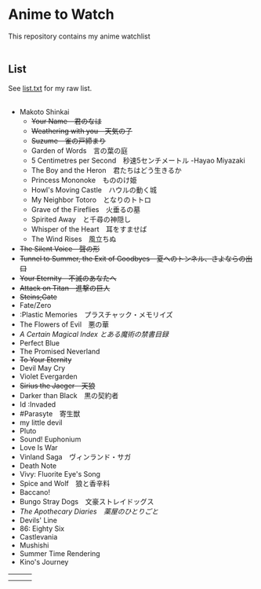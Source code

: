# Anime to Watch
<p>This repository contains my anime watchlist<br><br><p>

## List
See [list.txt](https://github.com/Bhalet/Anime-to-watch/blob/main/list.txt) for my raw list.
<br/></br>


<!-- BEGIN LIST CONTENT -->
<!-- END LIST CONTENT -->
- Makoto Shinkai
  - ~~Your Name　君のなは~~
  - ~~Weathering with you　天気の子~~
  - ~~Suzume　雀の戸締まり~~
  - Garden of Words　言の葉の庭
  - 5 Centimetres per Second　秒速5センチメートル
-Hayao Miyazaki
  - The Boy and the Heron　君たちはどう生きるか
  - Princess Mononoke　もののけ姫
  - Howl's Moving Castle　ハウルの動く城
  - My Neighbor Totoro　となりのトトロ
  - Grave of the Fireflies　火垂るの墓
  - Spirited Away　と千尋の神隠し
  - Whisper of the Heart　耳をすませば
  - The Wind Rises　風立ちぬ
- ~~The Silent Voice　聲の形~~
- ~~Tunnel to Summer, the Exit of Goodbyes　夏へのトンネル、さよならの出口~~
- ~~Your Eternity　不滅のあなたへ~~
- ~~Attack on Titan　進撃の巨人~~
- ~~Steins;Gate~~
- Fate/Zero
- :Plastic Memories　プラスチャック・メモリイズ
- The Flowers of Evil　悪の華
- *A Certain Magical Index とある魔術の禁書目録*
- Perfect Blue
- The Promised Neverland
- ~~To Your Eternity~~
- Devil May Cry
- Violet Evergarden
- ~~Sirius the Jaeger　天狼~~
- Darker than Black　黒の契約者
- Id :Invaded
- #Parasyte　寄生獣
- my little devil
- Pluto
- Sound! Euphonium
- Love Is War
- Vinland Saga　ヴィンランド・サガ
- Death Note
- Vivy: Fluorite Eye's Song
- Spice and Wolf　狼と香辛料
- Baccano!
- Bungo Stray Dogs　文豪ストレイドッグス
- *The Apothecary Diaries　薬屋のひとりごと*
- Devils' Line
- 86: Eighty Six
- Castlevania
- Mushishi
- Summer Time Rendering
- Kino's Journey


|   |   |   | 
|:---|:---|:---|
|  |   |   | 
|  |   |   | 
